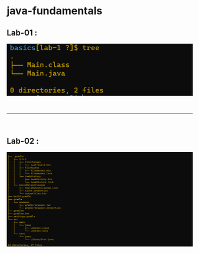 # java-fundamentals

## Lab-01 : 

![lab-1!](./lab-1.PNG)



<br>
<hr>
<br>


## Lab-02 : 

![lab-1!](./lab02.PNG)
